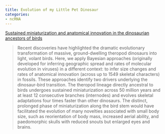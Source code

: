 ```yaml
---
title: Evolution of my Little Pet Dinosaur
categories:
- ncRNA
---
```

<!--more-->

[Sustained miniaturization and anatomical innovation in the dinosaurian
ancestors of birds](http://www.sciencemag.org/content/345/6196/562.short)

> Recent discoveries have highlighted the dramatic evolutionary transformation
of massive, ground-dwelling theropod dinosaurs into light, volant birds. Here,
we apply Bayesian approaches (originally developed for inferring geographic
spread and rates of molecular evolution in viruses) in a different context: to
infer size changes and rates of anatomical innovation (across up to 1549
skeletal characters) in fossils. These approaches identify two drivers
underlying the dinosaur-bird transition. The theropod lineage directly
ancestral to birds undergoes sustained miniaturization across 50 million years
and at least 12 consecutive branches (internodes) and evolves skeletal
adaptations four times faster than other dinosaurs. The distinct, prolonged
phase of miniaturization along the bird stem would have facilitated the
evolution of many novelties associated with small body size, such as
reorientation of body mass, increased aerial ability, and paedomorphic skulls
with reduced snouts but enlarged eyes and brains.

